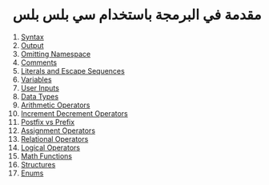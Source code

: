 <div dir="rtl">

# مقدمة في البرمجة باستخدام سي بلس بلس

</div>

1. [Syntax](src/_1_syntax)
2. [Output](src/_2_output)
3. [Omitting Namespace](src/_3_omitting_namespace)
4. [Comments](src/_4_comments)
5. [Literals and Escape Sequences](src/_5_literals_and_escape_sequences)
6. [Variables](src/_6_variables)
7. [User Inputs](src/_7_user_inputs)
8. [Data Types](src/_8_data_types)
9. [Arithmetic Operators](src/_9_arithmetic_operators)
10. [Increment Decrement Operators](src/_10_increment_decrement_operators)
11. [Postfix vs Prefix](src/_11_postfix_vs_prefix)
12. [Assignment Operators](src/_12_assignment_operators)
13. [Relational Operators](src/_13_relational_operators)
14. [Logical Operators](src/_14_logical_operators)
15. [Math Functions](src/_15_math_functions)
16. [Structures](src/_16_strcutures)
17. [Enums](src/_17_enums)